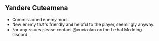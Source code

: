 ## Yandere Cuteamena

- Commissioned enemy mod.
- New enemy that's friendly and helpful to the player, seemingly anyway.
- For any issues please contact @xuxiaolan on the Lethal Modding discord.

